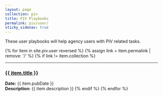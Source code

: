 ```yaml
---
layout: page
collection: piv
title: PIV Playbooks
permalink: piv/user/
sticky_sidenav: true
---
```


These user playbooks will help agency users with PIV related tasks.

{% for item in site.piv.user reversed %}
  {% assign link = item.permalink | remove: '/' %}
  {% if link != item.collection %}
  <hr/>
  <h3><a href="{{site.baseurl}}/{{ item.permalink }}"  title="{{ item.title }}">{{ item.title }}</a></h3>
  <strong>Date:</strong> {{ item.pubDate }}<br />
  <strong>Description:</strong> {{ item.description }}
  {% endif %}
{% endfor %}
